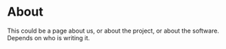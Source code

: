 # About

This could be a page about us, or about the project, or about the software. Depends on who is writing it.
